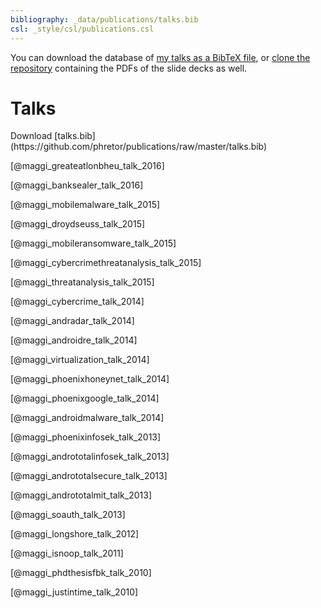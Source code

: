 ```yaml
---
bibliography: _data/publications/talks.bib
csl: _style/csl/publications.csl
---
```


You can download the database of [my talks as a BibTeX
file](https://github.com/phretor/publications/raw/master/talks.bib), or [clone
the repository](https://github.com/phretor/publications) containing the PDFs
of the slide decks as well.

# Talks
<p class="text-right">
Download [talks.bib](https://github.com/phretor/publications/raw/master/talks.bib)
</p>

[@maggi_greateatlonbheu_talk_2016]

[@maggi_banksealer_talk_2016]

[@maggi_mobilemalware_talk_2015]

[@maggi_droydseuss_talk_2015]

[@maggi_mobileransomware_talk_2015]

[@maggi_cybercrimethreatanalysis_talk_2015]

[@maggi_threatanalysis_talk_2015]

[@maggi_cybercrime_talk_2014]

[@maggi_andradar_talk_2014]

[@maggi_androidre_talk_2014]

[@maggi_virtualization_talk_2014]

[@maggi_phoenixhoneynet_talk_2014]

[@maggi_phoenixgoogle_talk_2014]

[@maggi_androidmalware_talk_2014]

[@maggi_phoenixinfosek_talk_2013]

[@maggi_andrototalinfosek_talk_2013]

[@maggi_andrototalsecure_talk_2013]

[@maggi_andrototalmit_talk_2013]

[@maggi_soauth_talk_2013]

[@maggi_longshore_talk_2012]

[@maggi_isnoop_talk_2011]

[@maggi_phdthesisfbk_talk_2010]

[@maggi_justintime_talk_2010]

